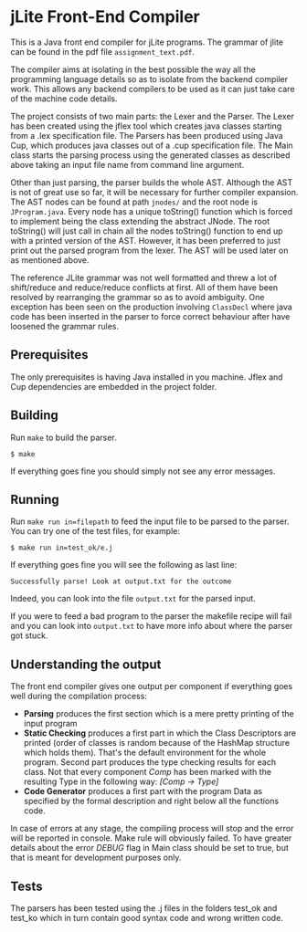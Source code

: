 # jLite Front-End Compiler 


This is a Java front end compiler for jLite programs. The grammar of jlite can be found in the pdf file `assignment_text.pdf`.

The compiler aims at isolating in the best possible the way all the programming language details so as to isolate from the backend compiler work. This allows any backend compilers to be used as it can just take care of the machine code details.

The project consists of two main parts: the Lexer and the Parser. The Lexer has been created using the jflex tool which creates java classes starting from a .lex specification file. The Parsers has been produced using Java Cup, which produces java classes out of a .cup specification file. The Main class starts the parsing process using the generated classes as described above taking an input file name from command line argument.  

Other than just parsing, the parser builds the whole AST. Although the AST is not of great use so far, it will be necessary for further compiler expansion. The AST nodes can be found at path `jnodes/` and the root node is `JProgram.java`. Every node has a unique toString() function which is forced to implement being the class extending the abstract JNode. The root toString() will just call in chain all the nodes toString() function to end up with a printed version of the AST. However, it has been preferred to just print out the parsed program from the lexer. The AST will be used later on as mentioned above.


The reference JLite grammar was not well formatted and threw a lot of shift/reduce and reduce/reduce conflicts at first. All of them have been resolved by rearranging the grammar so as to avoid ambiguity. One exception has been seen on the production involving `ClassDecl` where java code has been inserted in the parser to force correct behaviour after have loosened the grammar rules.

## Prerequisites

The only prerequisites is having Java installed in you machine.
Jflex and Cup dependencies are embedded in the project folder.

## Building

Run `make` to build the parser.

    $ make

If everything goes fine you should simply not see any error messages.

## Running

Run `make run in=filepath` to feed the input file to be parsed to the parser. You can try one of the test files, for example:

    $ make run in=test_ok/e.j

If everything goes fine you will see the following as last line:

    Successfully parse! Look at output.txt for the outcome

Indeed, you can look into the file `output.txt` for the parsed input.

If you were to feed a bad program to the parser the makefile recipe will fail and you can look into `output.txt` to have more info about where the parser got stuck.

## Understanding the output
The front end compiler gives one output per component if everything goes well during the compilation process:
- <b>Parsing</b> produces the first section which is a mere pretty printing of the input program
- <b>Static Checking</b> produces a first part in which the Class Descriptors are printed (order of classes is random because of the HashMap structure which holds them). That's the default environment for the whole program. Second part produces the type checking results for each class. Not that every component _Comp_ has been marked with the resulting Type in the following way: 
_[Comp -> Type]_
- <b>Code Generator</b> produces a first part with the program Data as specified by the formal description and right below all the functions code.

In case of errors at any stage, the compiling process will stop and the error will be reported in console. Make rule will obviously failed.
To have greater details about the error _DEBUG_ flag in Main class should be set to true, but that is meant for development purposes only.

## Tests

The parsers has been tested using the .j files in the folders test_ok and test_ko which in turn contain good syntax code and wrong written code.

